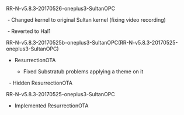 RR-N-v5.8.3-20170526-oneplus3-SultanOPC

  - Changed kernel to original Sultan kernel (fixing video recording) 
  
  - Reverted to Hal1
  

RR-N-v5.8.3-20170525b-oneplus3-SultanOPC(RR-N-v5.8.3-20170525-oneplus3-SultanOPC)

  - ResurrectionOTA
   
    - Fixed Substratub problems applying a theme on it
    
    - Hidden ResurrectionOTA
    
    
RR-N-v5.8.3-20170525-oneplus3-SultanOPC
  
  - Implemented ResurrectionOTA
